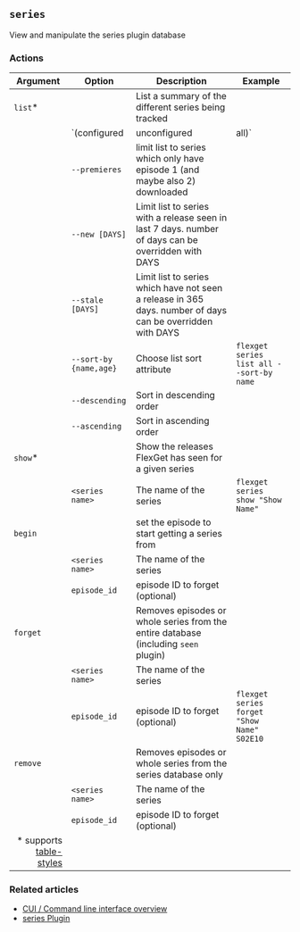 ## `series`
View and manipulate the series plugin database

### Actions
| Argument | Option | Description | Example |
| --- | --- | --- | --- |
| `list`* || List a summary of the different series being tracked |
||`(configured|unconfigured|all)` | Limit list to series that are currently in the config or not (default: configured) | `flexget series list all`
|| `--premieres` | limit list to series which only have episode 1 (and maybe also 2) downloaded |
|| `--new [DAYS]` | Limit list to series with a release seen in last 7 days. number of days can be overridden with DAYS |
|| `--stale [DAYS]` | Limit list to series which have not seen a release in 365 days. number of days can be overridden with DAYS |
|| `--sort-by {name,age}` | Choose list sort attribute |`flexget series list all --sort-by name`
|| `--descending` | Sort in descending order |
|| `--ascending` | Sort in ascending order |
| `show`* || Show the releases FlexGet has seen for a given series | 
|| `<series name>` | The name of the series | `flexget series show "Show Name"`
| `begin`|| set the episode to start getting a series from |
|| `<series name>` | The name of the series |
|| `episode_id` | episode ID to forget (optional)|
| `forget`|| Removes episodes or whole series from the entire database (including `seen` plugin) |
|| `<series name>` | The name of the series |
|| `episode_id` | episode ID to forget (optional)| `flexget series forget "Show Name" S02E10`
| `remove` || Removes episodes or whole series from the series database only |
|| `<series name>` | The name of the series |
|| `episode_id` | episode ID to forget (optional)|
|<div align="right">\* supports [table-styles](/CLI/--table-styles)</div> ||

### Related articles
* [CUI / Command line interface overview](/CLI)
* [series Plugin](/Plugins/series)